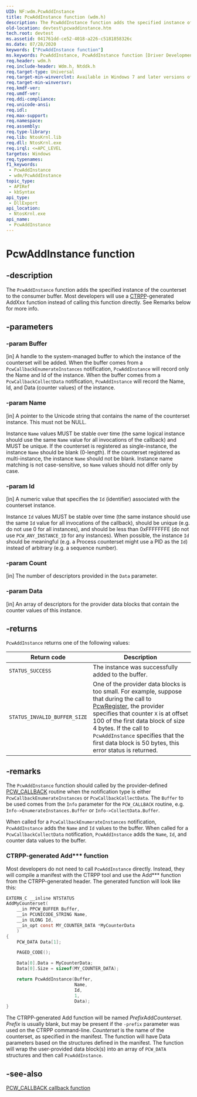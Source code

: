 ```yaml
---
UID: NF:wdm.PcwAddInstance
title: PcwAddInstance function (wdm.h)
description: The PcwAddInstance function adds the specified instance of the counterset to the consumer buffer.
old-location: devtest\pcwaddinstance.htm
tech.root: devtest
ms.assetid: 041761dd-ce52-4018-a226-c5181858326c
ms.date: 07/28/2020
keywords: ["PcwAddInstance function"]
ms.keywords: PcwAddInstance, PcwAddInstance function [Driver Development Tools], devtest.pcwaddinstance, km_pcw_1819c4ec-a951-4069-a8ff-24cf11f1b68c.xml, wdm/PcwAddInstance
req.header: wdm.h
req.include-header: Wdm.h, Ntddk.h
req.target-type: Universal
req.target-min-winverclnt: Available in Windows 7 and later versions of Windows.
req.target-min-winversvr: 
req.kmdf-ver: 
req.umdf-ver: 
req.ddi-compliance: 
req.unicode-ansi: 
req.idl: 
req.max-support: 
req.namespace: 
req.assembly: 
req.type-library: 
req.lib: NtosKrnl.lib
req.dll: NtosKrnl.exe
req.irql: <=APC_LEVEL
targetos: Windows
req.typenames: 
f1_keywords:
 - PcwAddInstance
 - wdm/PcwAddInstance
topic_type:
 - APIRef
 - kbSyntax
api_type:
 - DllExport
api_location:
 - NtosKrnl.exe
api_name:
 - PcwAddInstance
---
```


# PcwAddInstance function


## -description

The `PcwAddInstance` function adds the specified instance of the counterset to the consumer buffer. Most developers will use a [CTRPP](/windows/win32/perfctrs/ctrpp)-generated AddXxx function instead of calling this function directly. See Remarks below for more info.

## -parameters

### -param Buffer

[in] A handle to the system-managed buffer to which the instance of the counterset will be added. When the buffer comes from a `PcwCallbackEnumerateInstances` notification, `PcwAddInstance` will record only the Name and Id of the instance. When the buffer comes from a `PcwCallbackCollectData` notification, `PcwAddInstance` will record the Name, Id, and Data (counter values) of the instance.

### -param Name

[in] A pointer to the Unicode string that contains the name of the counterset instance. This must not be NULL.

Instance `Name` values MUST be stable over time (the same logical instance should use the same `Name` value for all invocations of the callback) and MUST be unique. If the counterset is registered as single-instance, the instance `Name` should be blank (0-length). If the counterset registered as multi-instance, the instance `Name` should not be blank. Instance name matching is not case-sensitive, so `Name` values should not differ only by case.

### -param Id

[in] A numeric value that specifies the `Id` (identifier) associated with the counterset instance.

Instance `Id` values MUST be stable over time (the same instance should use the same `Id` value for all invocations of the callback), should be unique (e.g. do not use 0 for all instances), and should be less than 0xFFFFFFFE (do not use `PCW_ANY_INSTANCE_ID` for any instances). When possible, the instance `Id` should be meaningful (e.g. a Process counterset might use a PID as the `Id`) instead of arbitrary (e.g. a sequence number).

### -param Count

[in] The number of descriptors provided in the `Data` parameter.

### -param Data

[in] An array of descriptors for the provider data blocks that contain the counter values of this instance.

## -returns

`PcwAddInstance` returns one of the following values:

|Return code|Description
|---|---
|`STATUS_SUCCESS`|The instance was successfully added to the buffer.
|`STATUS_INVALID_BUFFER_SIZE`|One of the provider data blocks is too small. For example, suppose that during the call to [PcwRegister](nf-wdm-pcwregister.md), the provider specifies that counter `X` is at offset 100 of the first data block of size 4 bytes. If the call to `PcwAddInstance` specifies that the first data block is 50 bytes, this error status is returned.

## -remarks

The `PcwAddInstance` function should called by the provider-defined [PCW_CALLBACK](nc-wdm-pcw_callback.md) routine when the notification type is either `PcwCallbackEnumerateInstances` or `PcwCallbackCollectData`. The `Buffer` to be used comes from the `Info` parameter for the `PCW_CALLBACK` routine, e.g. `Info->EnumerateInstances.Buffer` or `Info->CollectData.Buffer`.

When called for a `PcwCallbackEnumerateInstances` notification, `PcwAddInstance` adds the `Name` and `Id` values to the buffer. When called for a `PcwCallbackCollectData` notification, `PcwAddInstance` adds the `Name`, `Id`, and counter data values to the buffer.

### CTRPP-generated Add\*\*\* function

Most developers do not need to call `PcwAddInstance` directly. Instead, they will compile a manifest with the CTRPP tool and use the Add\*\*\* function from the CTRPP-generated header. The generated function will look like this:

```C
EXTERN_C __inline NTSTATUS
AddMyCounterset(
    __in PPCW_BUFFER Buffer,
    __in PCUNICODE_STRING Name,
    __in ULONG Id,
    __in_opt const MY_COUNTER_DATA *MyCounterData
    )
{
    PCW_DATA Data[1];

    PAGED_CODE();

    Data[0].Data = MyCounterData;
    Data[0].Size = sizeof(MY_COUNTER_DATA);

    return PcwAddInstance(Buffer,
                          Name,
                          Id,
                          1,
                          Data);
}
```

The CTRPP-generated Add function will be named *Prefix*Add*Counterset*. *Prefix* is usually blank, but may be present if the `-prefix` parameter was used on the CTRPP command-line. *Counterset* is the name of the counterset, as specified in the manifest. The function will have Data parameters based on the structures defined in the manifest. The function will wrap the user-provided data block(s) into an array of `PCW_DATA` structures and then call `PcwAddInstance`.

## -see-also

[PCW_CALLBACK callback function](nc-wdm-pcw_callback.md)